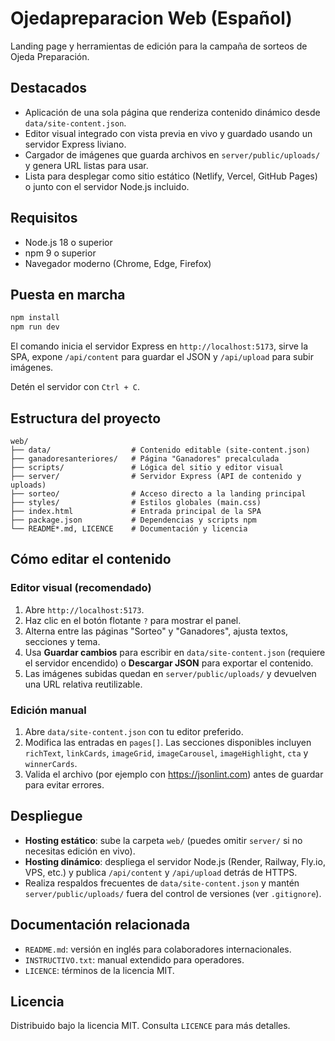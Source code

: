 ﻿# Ojedapreparacion Web (Español)

Landing page y herramientas de edición para la campaña de sorteos de Ojeda Preparación.

## Destacados
- Aplicación de una sola página que renderiza contenido dinámico desde `data/site-content.json`.
- Editor visual integrado con vista previa en vivo y guardado usando un servidor Express liviano.
- Cargador de imágenes que guarda archivos en `server/public/uploads/` y genera URL listas para usar.
- Lista para desplegar como sitio estático (Netlify, Vercel, GitHub Pages) o junto con el servidor Node.js incluido.

## Requisitos
- Node.js 18 o superior
- npm 9 o superior
- Navegador moderno (Chrome, Edge, Firefox)

## Puesta en marcha
```bash
npm install
npm run dev
```
El comando inicia el servidor Express en `http://localhost:5173`, sirve la SPA, expone `/api/content` para guardar el JSON y `/api/upload` para subir imágenes.

Detén el servidor con `Ctrl + C`.

## Estructura del proyecto
```
web/
├── data/                  # Contenido editable (site-content.json)
├── ganadoresanteriores/   # Página "Ganadores" precalculada
├── scripts/               # Lógica del sitio y editor visual
├── server/                # Servidor Express (API de contenido y uploads)
├── sorteo/                # Acceso directo a la landing principal
├── styles/                # Estilos globales (main.css)
├── index.html             # Entrada principal de la SPA
├── package.json           # Dependencias y scripts npm
└── README*.md, LICENCE    # Documentación y licencia
```

## Cómo editar el contenido
### Editor visual (recomendado)
1. Abre `http://localhost:5173`.
2. Haz clic en el botón flotante `?` para mostrar el panel.
3. Alterna entre las páginas "Sorteo" y "Ganadores", ajusta textos, secciones y tema.
4. Usa **Guardar cambios** para escribir en `data/site-content.json` (requiere el servidor encendido) o **Descargar JSON** para exportar el contenido.
5. Las imágenes subidas quedan en `server/public/uploads/` y devuelven una URL relativa reutilizable.

### Edición manual
1. Abre `data/site-content.json` con tu editor preferido.
2. Modifica las entradas en `pages[]`. Las secciones disponibles incluyen `richText`, `linkCards`, `imageGrid`, `imageCarousel`, `imageHighlight`, `cta` y `winnerCards`.
3. Valida el archivo (por ejemplo con https://jsonlint.com) antes de guardar para evitar errores.

## Despliegue
- **Hosting estático**: sube la carpeta `web/` (puedes omitir `server/` si no necesitas edición en vivo).
- **Hosting dinámico**: despliega el servidor Node.js (Render, Railway, Fly.io, VPS, etc.) y publica `/api/content` y `/api/upload` detrás de HTTPS.
- Realiza respaldos frecuentes de `data/site-content.json` y mantén `server/public/uploads/` fuera del control de versiones (ver `.gitignore`).

## Documentación relacionada
- `README.md`: versión en inglés para colaboradores internacionales.
- `INSTRUCTIVO.txt`: manual extendido para operadores.
- `LICENCE`: términos de la licencia MIT.

## Licencia
Distribuido bajo la licencia MIT. Consulta `LICENCE` para más detalles.
